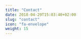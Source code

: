 ```yaml
---
title: "Contact"
date: 2018-04-29T15:03:40+02:00
slug: "contact"
icon: "fa-envelope"
weight: 15
---
```



